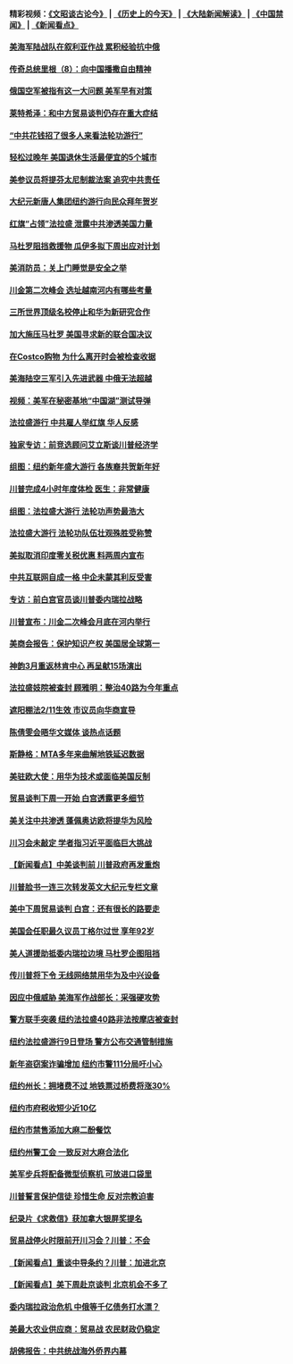 #### 精彩视频：[《文昭谈古论今》](http://45.76.195.252/wenzhao) | [《历史上的今天》](http://45.76.195.252/today-in-history) | [《大陆新闻解读》](http://45.76.195.252/ntdtv-comedy) | [《中国禁闻》](http://45.76.195.252/ntdtv-news) | [《新闻看点》](http://45.76.195.252/news-insight) 

 #### [美海军陆战队在叙利亚作战 累积经验抗中俄](../pages/nsc412/n11037435.md?t=02111531) 

#### [传奇总统里根（8）：向中国播撒自由精神](../pages/nsc412/n11031942.md?t=02111531) 

#### [俄国空军被指有这一大问题 美军早有对策](../pages/nsc412/n11036963.md?t=02111531) 

#### [莱特希泽：和中方贸易谈判仍存在重大症结](../pages/nsc412/n11036185.md?t=02111531) 

#### [“中共花钱招了很多人来看法轮功游行”](../pages/nsc412/n11035086.md?t=02111531) 

#### [轻松过晚年 美国退休生活最便宜的5个城市](../pages/nsc412/n11029797.md?t=02111531) 

#### [美参议员将提芬太尼制裁法案 追究中共责任](../pages/nsc412/n11036127.md?t=02111531) 

#### [大纪元新唐人集团纽约游行向民众拜年贺岁](../pages/nsc412/n11036091.md?t=02111531) 

#### [红旗“占领”法拉盛 泄露中共渗透美国力量](../pages/nsc412/n11035177.md?t=02111531) 

#### [马杜罗阻挡救援物 瓜伊多拟下周出应对计划](../pages/nsc412/n11035966.md?t=02111531) 

#### [美消防员：关上门睡觉是安全之举](../pages/nsc412/n11035932.md?t=02111531) 

#### [川金第二次峰会 选址越南河内有哪些考量](../pages/nsc412/n11034808.md?t=02111531) 

#### [三所世界顶级名校停止和华为新研究合作](../pages/nsc412/n11034829.md?t=02111531) 

#### [加大施压马杜罗 美国寻求新的联合国决议](../pages/nsc412/n11035619.md?t=02111531) 

#### [在Costco购物 为什么离开时会被检查收据](../pages/nsc412/n11029636.md?t=02111531) 

#### [美海陆空三军引入先进武器 中俄无法超越](../pages/nsc412/n11019720.md?t=02111531) 

#### [视频：美军在秘密基地“中国湖”测试导弹](../pages/nsc412/n11035439.md?t=02111531) 

#### [法拉盛游行 中共雇人举红旗 华人反感](../pages/nsc412/n11035206.md?t=02111531) 

#### [独家专访：前竞选顾问艾立斯谈川普经济学](../pages/nsc412/n11034992.md?t=02111531) 

#### [组图：纽约新年盛大游行 各族裔共贺新年好](../pages/nsc412/n11034920.md?t=02111531) 

#### [川普完成4小时年度体检 医生：非常健康](../pages/nsc412/n11034715.md?t=02111531) 

#### [组图：法拉盛大游行 法轮功声势最浩大](../pages/nsc412/n11034814.md?t=02111531) 

#### [法拉盛大游行 法轮功队伍壮观殊胜受称赞](../pages/nsc412/n11034852.md?t=02111531) 

#### [美拟取消印度零关税优惠 料两周内宣布](../pages/nsc412/n11034785.md?t=02111531) 

#### [中共互联网自成一格 中企未蒙其利反受害](../pages/nsc412/n11034725.md?t=02111531) 

#### [专访：前白宫官员谈川普委内瑞拉战略](../pages/nsc412/n11032742.md?t=02111531) 

#### [川普宣布：川金二次峰会月底在河内举行](../pages/nsc412/n11034200.md?t=02111531) 

#### [美商会报告：保护知识产权 美国居全球第一](../pages/nsc412/n11033507.md?t=02111531) 

#### [神韵3月重返林肯中心 再呈献15场演出](../pages/nsc412/n11033703.md?t=02111531) 

#### [法拉盛妓院被查封 顾雅明：整治40路为今年重点](../pages/nsc412/n11033697.md?t=02111531) 

#### [遮阳棚法2/11生效 市议员向华商宣导](../pages/nsc412/n11033711.md?t=02111531) 

#### [陈倩雯会晤华文媒体 谈热点话题](../pages/nsc412/n11033718.md?t=02111531) 

#### [斯静格：MTA多年来曲解地铁延迟数据](../pages/nsc412/n11033725.md?t=02111531) 

#### [美驻欧大使：用华为技术或面临美国反制](../pages/nsc412/n11033036.md?t=02111531) 

#### [贸易谈判下周一开始 白宫透露更多细节](../pages/nsc412/n11033359.md?t=02111531) 

#### [美关注中共渗透 蓬佩奥访欧将提华为风险](../pages/nsc412/n11032871.md?t=02111531) 

#### [川习会未敲定 学者指习近平面临巨大挑战](../pages/nsc412/n11032752.md?t=02111531) 

#### [【新闻看点】中美谈判前 川普政府再发重炮](../pages/nsc412/n11032676.md?t=02111531) 

#### [川普脸书一连三次转发英文大纪元专栏文章](../pages/nsc412/n11032874.md?t=02111531) 

#### [美中下周贸易谈判 白宫：还有很长的路要走](../pages/nsc412/n11032579.md?t=02111531) 

#### [美国会任职最久议员丁格尔过世 享年92岁](../pages/nsc412/n11032542.md?t=02111531) 

#### [美人道援助抵委内瑞拉边境 马杜罗企图阻挡](../pages/nsc412/n11032425.md?t=02111531) 

#### [传川普将下令 无线网络禁用华为及中兴设备](../pages/nsc412/n11031804.md?t=02111531) 

#### [因应中俄威胁 美海军作战部长：采强硬攻势](../pages/nsc412/n11032214.md?t=02111531) 

#### [警方联手突袭 纽约法拉盛40路非法按摩店被查封](../pages/nsc412/n11031874.md?t=02111531) 

#### [纽约法拉盛游行9日登场 警方公布交通管制措施](../pages/nsc412/n11031884.md?t=02111531) 

#### [新年盗窃案诈骗增加 纽约市警111分局吁小心](../pages/nsc412/n11031868.md?t=02111531) 

#### [纽约州长：拥堵费不过 地铁票过桥费将涨30%](../pages/nsc412/n11031922.md?t=02111531) 

#### [纽约市府税收短少近10亿](../pages/nsc412/n11031890.md?t=02111531) 

#### [纽约市禁售添加大麻二酚餐饮](../pages/nsc412/n11031907.md?t=02111531) 

#### [纽约州警工会 一致反对大麻合法化](../pages/nsc412/n11031910.md?t=02111531) 

#### [美军步兵将配备微型侦察机 可放进口袋里](../pages/nsc412/n11031966.md?t=02111531) 

#### [川普誓言保护信徒 珍惜生命 反对宗教迫害](../pages/nsc412/n11031507.md?t=02111531) 

#### [纪录片《求救信》获加拿大银屏奖提名](../pages/nsc412/n11031336.md?t=02111531) 

#### [贸易战停火时限前开川习会？川普：不会](../pages/nsc412/n11031036.md?t=02111531) 

#### [【新闻看点】重谈中导条约？川普：加进北京](../pages/nsc412/n11031006.md?t=02111531) 

#### [【新闻看点】美下周赴京谈判 北京机会不多了](../pages/nsc412/n11030801.md?t=02111531) 

#### [委内瑞拉政治危机 中俄等千亿债务打水漂？](../pages/nsc412/n11030947.md?t=02111531) 

#### [美最大农业供应商：贸易战 农民财政仍稳定](../pages/nsc412/n11031011.md?t=02111531) 

#### [胡佛报告：中共统战海外侨界内幕](../pages/nsc412/n11030735.md?t=02111531) 

